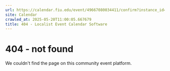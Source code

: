 ```yaml
---
url: https://calendar.fiu.edu/event/49667080034411/confirm?instance_id=49667080035436&return=https%3A%2F%2Fcalendar.fiu.edu%2Fcalendar%3Fevent_types%255B%255D%3D127587
site: Calendar
crawled_at: 2025-05-20T11:00:05.667679
title: 404 - Localist Event Calendar Software
---
```


# 404 - not found
We couldn't find the page on this community event platform.
